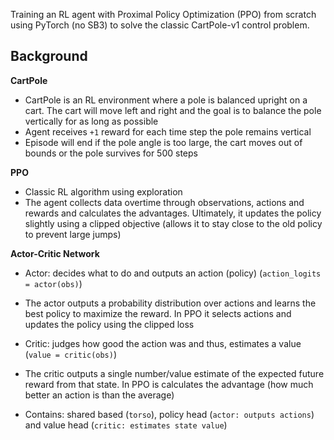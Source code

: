 Training an RL agent with Proximal Policy Optimization (PPO) from scratch using PyTorch (no SB3) to solve the classic CartPole-v1 control problem. 

## Background

**CartPole**
- CartPole is an RL environment where a pole is balanced upright on a cart. The cart will move left and right and the goal is to balance the pole vertically for as long as possible
- Agent receives `+1` reward for each time step the pole remains vertical
- Episode will end if the pole angle is too large, the cart moves out of bounds or the pole survives for 500 steps 

**PPO**
- Classic RL algorithm using exploration 
- The agent collects data overtime through observations, actions and rewards and calculates the advantages. Ultimately, it updates the policy slightly using a clipped objective (allows it to stay close to the old policy to prevent large jumps)

**Actor-Critic Network**
- Actor: decides what to do and outputs an action (policy) (`action_logits = actor(obs)`)
- The actor outputs a probability distribution over actions and learns the best policy to maximize the reward. In PPO it selects actions and updates the policy using the clipped loss
- Critic: judges how good the action was and thus, estimates a value (`value = critic(obs)`)
- The critic outputs a single number/value estimate of the expected future reward from that state. In PPO is calculates the advantage (how much better an action is than the average) 

- Contains: shared based (`torso`), policy head (`actor: outputs actions`) and value head (`critic: estimates state value`)
